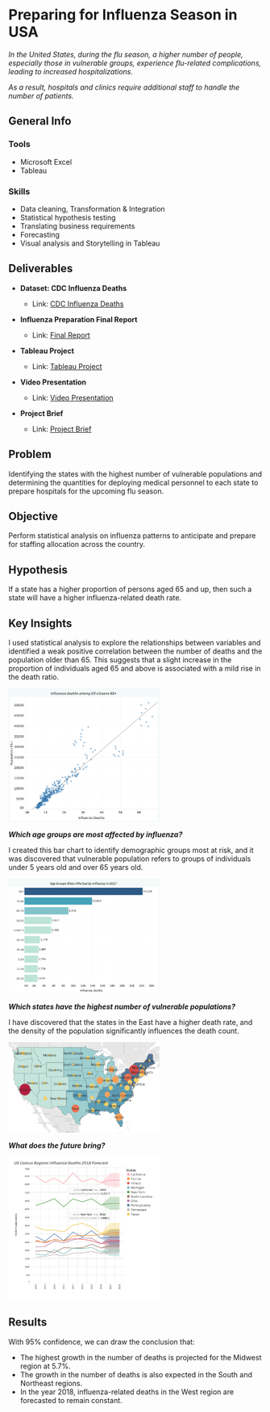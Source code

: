 # Preparing for Influenza Season in USA 
*In the United States, during the flu season, a higher number of people,  
especially those in vulnerable groups, experience flu-related complications,  
leading to increased hospitalizations.*

*As a result, hospitals and clinics require additional staff to handle the number of patients.*

## General Info

### Tools
- Microsoft Excel
- Tableau

### Skills
- Data cleaning, Transformation & Integration
- Statistical hypothesis testing
- Translating business requirements
- Forecasting
- Visual analysis and Storytelling in Tableau

## Deliverables

- **Dataset: CDC Influenza Deaths**  
  - Link: [CDC Influenza Deaths](https://coach-coursesus.s3.amazonaws.com/public/courses/da_program/CDC_Influenza_Deaths_edit)

- **Influenza Preparation Final Report**
  - Link: [Final Report](https://drive.google.com/file/d/1IamjG-4XgkKnWt4g9Pt2TvMwOmGznwvH/view?usp=share_link)

- **Tableau Project**
  - Link: [Tableau Project](https://public.tableau.com/app/profile/liliia.verbenko/viz/ProjectPreparingforInfluenzaSeasoninUSA/ProjectPreparingforInfluenzaSeasoninUSA?publish=yes)

- **Video Presentation**
  - Link: [Video Presentation](https://screenpal.com/watch/c0it0kVkZOy)

- **Project Brief**
  - Link: [Project Brief](https://drive.google.com/file/d/1uwZUbzygOUEJpoJmO1JTU_JYU4znL6JJ/view?usp=share_link)

## Problem

Identifying the states with the highest number of vulnerable populations and determining the quantities for deploying medical personnel to each state to prepare hospitals for the upcoming flu season.

## Objective

Perform statistical analysis on influenza patterns to anticipate and prepare for staffing allocation across the country.

## Hypothesis

If a state has a higher proportion of persons aged 65 and up, then such a state will have a higher influenza-related death rate.

## Key Insights

I used statistical analysis to explore the relationships between variables and identified a weak positive correlation between the number of deaths and the population older than 65. This suggests that a slight increase in the proportion of individuals aged 65 and above is associated with a mild rise in the death ratio.

<img src="https://github.com/LiliiaVerbenko/Influenza-Preparation/blob/main/image/Influenza%201.png" width="300">


**_Which age groups are most affected by influenza?_**

I created this bar chart to identify demographic groups most at risk, and it was discovered that vulnerable population refers to groups of individuals under 5 years old and over 65 years old.

<img src="https://github.com/LiliiaVerbenko/Influenza-Preparation/blob/main/image/Influenza%202.png" width="300">

**_Which states have the highest number of vulnerable populations?_**

I have discovered that the states in the East have a higher death rate, and the density of the population significantly influences the death count.

<img src="https://github.com/LiliiaVerbenko/Influenza-Preparation/blob/main/image/Influenza%203.png" width="300">

**_What does the future bring?_**

<img src="https://github.com/LiliiaVerbenko/Influenza-Preparation/blob/main/image/Influenza%204.png" width="300">

## Results

With 95% confidence, we can draw the conclusion that:
- The highest growth in the number of deaths is projected for the Midwest region at 5.7%.
- The growth in the number of deaths is also expected in the South and Northeast regions.
- In the year 2018, influenza-related deaths in the West region are forecasted to remain constant.
